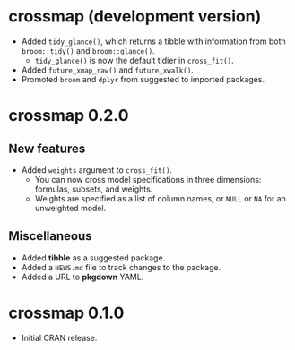 # crossmap (development version)

* Added `tidy_glance()`, which returns a tibble with information from both `broom::tidy()` and `broom::glance()`.
  - `tidy_glance()` is now the default tidier in `cross_fit()`.
* Added `future_xmap_raw()` and `future_xwalk()`.
* Promoted `broom` and `dplyr` from suggested to imported packages.

# crossmap 0.2.0

## New features

* Added `weights` argument to `cross_fit()`.
  - You can now cross model specifications in three dimensions: formulas, subsets, and weights.
  - Weights are specified as a list of column names, or `NULL` or `NA` for an unweighted model.

## Miscellaneous

* Added **tibble** as a suggested package.
* Added a `NEWS.md` file to track changes to the package.
* Added a URL to **pkgdown** YAML.

# crossmap 0.1.0

* Initial CRAN release.
